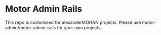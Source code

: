 # Motor Admin Rails

This repo is customised for alexanderMOHAN projects. Please use motor-admin/motor-admin-rails for your own projects.
